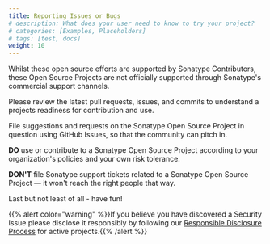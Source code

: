 ```yaml
---
title: Reporting Issues or Bugs
# description: What does your user need to know to try your project?
# categories: [Examples, Placeholders]
# tags: [test, docs]
weight: 10
---
```


Whilst these open source efforts are supported by Sonatype Contributors, these Open Source Projects are not officially supported through Sonatype's commercial support channels.

Please review the latest pull requests, issues, and commits to understand a projects readiness for contribution and use.

File suggestions and requests on the Sonatype Open Source Project in question using GitHub Issues, so that the community can pitch in.

**DO** use or contribute to a Sonatype Open Source Project according to your organization's policies and your own risk tolerance.

**DON'T** file Sonatype support tickets related to a Sonatype Open Source Project — it won't reach the right people that way.

Last but not least of all - have fun!

{{% alert color="warning" %}}If you believe you have discovered a Security Issue please disclose it responsibly by following our [Responsible Disclosure Process](https://www.sonatype.com/report-a-security-vulnerability) for active projects.{{% /alert %}}
